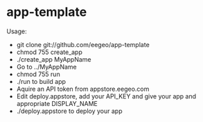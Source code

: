 app-template 
============

Usage:
* git clone git://github.com/eegeo/app-template
* chmod 755 create_app
* ./create_app MyAppName
* Go to ../MyAppName
* chmod 755 run
* ./run to build app
* Aquire an API token from appstore.eegeo.com
* Edit deploy.appstore, add your API_KEY and give your app and appropriate DISPLAY_NAME
* ./deploy.appstore to deploy your app

